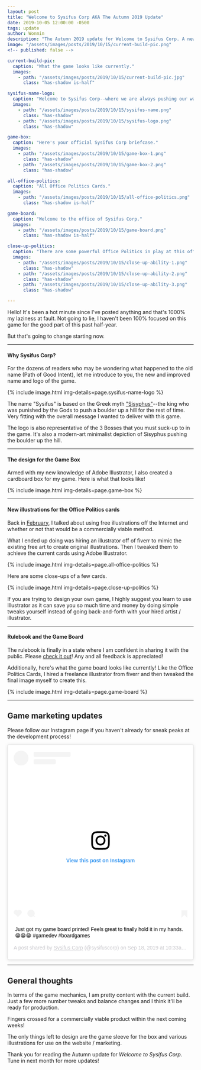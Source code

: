 ```yaml
---
layout: post
title: "Welcome to Sysifus Corp AKA The Autumn 2019 Update"
date: 2019-10-05 12:00:00 -0500
tags: update
author: Wonmin
description: "The Autumn 2019 update for Welcome to Sysifus Corp. A new name and beginnings of mass-production!"
image: "/assets/images/posts/2019/10/15/current-build-pic.png"
<!-- published: false -->

current-build-pic:
  caption: "What the game looks like currently."
  images:
    - path: "/assets/images/posts/2019/10/15/current-build-pic.jpg"
      class: "has-shadow is-half"

sysifus-name-logo:
  caption: "Welcome to Sysifus Corp--where we are always pushing our way to the top."
  images:
    - path: "/assets/images/posts/2019/10/15/sysifus-name.png"
      class: "has-shadow"
    - path: "/assets/images/posts/2019/10/15/sysifus-logo.png"
      class: "has-shadow"

game-box:
  caption: "Here's your official Sysifus Corp briefcase."
  images:
    - path: "/assets/images/posts/2019/10/15/game-box-1.png"
      class: "has-shadow"
    - path: "/assets/images/posts/2019/10/15/game-box-2.png"
      class: "has-shadow"

all-office-politics:
  caption: "All Office Politics Cards."
  images:
    - path: "/assets/images/posts/2019/10/15/all-office-politics.png"
      class: "has-shadow is-half"

game-board:
  caption: "Welcome to the office of Sysifus Corp."
  images:
    - path: "/assets/images/posts/2019/10/15/game-board.png"
      class: "has-shadow is-half"

close-up-politics:
  caption: "There are some powerful Office Politics in play at this office."
  images:
    - path: "/assets/images/posts/2019/10/15/close-up-ability-1.png"
      class: "has-shadow"
    - path: "/assets/images/posts/2019/10/15/close-up-ability-2.png"
      class: "has-shadow"
    - path: "/assets/images/posts/2019/10/15/close-up-ability-3.png"
      class: "has-shadow"

---
```


Hello! It's been a hot minute since I've posted anything and that's 1000% my laziness at fault. Not going to lie, I haven't been 100% focused on this game for the good part of this past half-year.

But that's going to change starting now.

---

#### Why Sysifus Corp?

For the dozens of readers who may be wondering what happened to the old name (Path of Good Intent), let me introduce to you, the new and improved name and logo of the game.

{% include image.html img-details=page.sysifus-name-logo %}

The name "Sysifus" is based on the Greek myth ["Sisyphus"](https://en.wikipedia.org/wiki/Sisyphus)--the king who was punished by the Gods to push a boulder up a hill for the rest of time. Very fitting with the overall message I wanted to deliver with this game.

The logo is also representative of the 3 Bosses that you must suck-up to in the game. It's also a modern-art minimalist depiction of Sisyphus pushing the boulder up the hill.

---

#### The design for the Game Box

Armed with my new knowledge of Adobe Illustrator, I also created a cardboard box for my game. Here is what that looks like!

{% include image.html img-details=page.game-box %}

---

#### New illustrations for the Office Politics cards

Back in [February](/2019/02/28/february-update.html), I talked about using free illustrations off the Internet and whether or not that would be a commercially viable method.

What I ended up doing was hiring an illustrator off of fiverr to mimic the existing free art to create original illustrations. Then I tweaked them to achieve the current cards using Adobe Illustrator.

{% include image.html img-details=page.all-office-politics %}

Here are some close-ups of a few cards.

{% include image.html img-details=page.close-up-politics %}

If you are trying to design your own game, I highly suggest you learn to use Illustrator as it can save you so much time and money by doing simple tweaks yourself instead of going back-and-forth with your hired artist / illustrator.

---

#### Rulebook and the Game Board

The rulebook is finally in a state where I am confident in sharing it with the public. Please [check it out](/rulebook-r4.pdf)! Any and all feedback is appreciated!

Additionally, here's what the game board looks like currently! Like the Office Politics Cards, I hired a freelance illustrator from fiverr and then tweaked the final image myself to create this.

{% include image.html img-details=page.game-board %}

---

## Game marketing updates ##

Please follow our Instagram page if you haven't already for sneak peaks at the development process!

<blockquote class="instagram-media" data-instgrm-captioned data-instgrm-permalink="https://www.instagram.com/p/B2j6PsGhcOv/?utm_source=ig_embed&amp;utm_campaign=loading" data-instgrm-version="12" style=" background:#FFF; border:0; border-radius:3px; box-shadow:0 0 1px 0 rgba(0,0,0,0.5),0 1px 10px 0 rgba(0,0,0,0.15); margin: 1px; max-width:540px; min-width:326px; padding:0; width:99.375%; width:-webkit-calc(100% - 2px); width:calc(100% - 2px);"><div style="padding:16px;"> <a href="https://www.instagram.com/p/B2j6PsGhcOv/?utm_source=ig_embed&amp;utm_campaign=loading" style=" background:#FFFFFF; line-height:0; padding:0 0; text-align:center; text-decoration:none; width:100%;" target="_blank"> <div style=" display: flex; flex-direction: row; align-items: center;"> <div style="background-color: #F4F4F4; border-radius: 50%; flex-grow: 0; height: 40px; margin-right: 14px; width: 40px;"></div> <div style="display: flex; flex-direction: column; flex-grow: 1; justify-content: center;"> <div style=" background-color: #F4F4F4; border-radius: 4px; flex-grow: 0; height: 14px; margin-bottom: 6px; width: 100px;"></div> <div style=" background-color: #F4F4F4; border-radius: 4px; flex-grow: 0; height: 14px; width: 60px;"></div></div></div><div style="padding: 19% 0;"></div> <div style="display:block; height:50px; margin:0 auto 12px; width:50px;"><svg width="50px" height="50px" viewBox="0 0 60 60" version="1.1" xmlns="https://www.w3.org/2000/svg" xmlns:xlink="https://www.w3.org/1999/xlink"><g stroke="none" stroke-width="1" fill="none" fill-rule="evenodd"><g transform="translate(-511.000000, -20.000000)" fill="#000000"><g><path d="M556.869,30.41 C554.814,30.41 553.148,32.076 553.148,34.131 C553.148,36.186 554.814,37.852 556.869,37.852 C558.924,37.852 560.59,36.186 560.59,34.131 C560.59,32.076 558.924,30.41 556.869,30.41 M541,60.657 C535.114,60.657 530.342,55.887 530.342,50 C530.342,44.114 535.114,39.342 541,39.342 C546.887,39.342 551.658,44.114 551.658,50 C551.658,55.887 546.887,60.657 541,60.657 M541,33.886 C532.1,33.886 524.886,41.1 524.886,50 C524.886,58.899 532.1,66.113 541,66.113 C549.9,66.113 557.115,58.899 557.115,50 C557.115,41.1 549.9,33.886 541,33.886 M565.378,62.101 C565.244,65.022 564.756,66.606 564.346,67.663 C563.803,69.06 563.154,70.057 562.106,71.106 C561.058,72.155 560.06,72.803 558.662,73.347 C557.607,73.757 556.021,74.244 553.102,74.378 C549.944,74.521 548.997,74.552 541,74.552 C533.003,74.552 532.056,74.521 528.898,74.378 C525.979,74.244 524.393,73.757 523.338,73.347 C521.94,72.803 520.942,72.155 519.894,71.106 C518.846,70.057 518.197,69.06 517.654,67.663 C517.244,66.606 516.755,65.022 516.623,62.101 C516.479,58.943 516.448,57.996 516.448,50 C516.448,42.003 516.479,41.056 516.623,37.899 C516.755,34.978 517.244,33.391 517.654,32.338 C518.197,30.938 518.846,29.942 519.894,28.894 C520.942,27.846 521.94,27.196 523.338,26.654 C524.393,26.244 525.979,25.756 528.898,25.623 C532.057,25.479 533.004,25.448 541,25.448 C548.997,25.448 549.943,25.479 553.102,25.623 C556.021,25.756 557.607,26.244 558.662,26.654 C560.06,27.196 561.058,27.846 562.106,28.894 C563.154,29.942 563.803,30.938 564.346,32.338 C564.756,33.391 565.244,34.978 565.378,37.899 C565.522,41.056 565.552,42.003 565.552,50 C565.552,57.996 565.522,58.943 565.378,62.101 M570.82,37.631 C570.674,34.438 570.167,32.258 569.425,30.349 C568.659,28.377 567.633,26.702 565.965,25.035 C564.297,23.368 562.623,22.342 560.652,21.575 C558.743,20.834 556.562,20.326 553.369,20.18 C550.169,20.033 549.148,20 541,20 C532.853,20 531.831,20.033 528.631,20.18 C525.438,20.326 523.257,20.834 521.349,21.575 C519.376,22.342 517.703,23.368 516.035,25.035 C514.368,26.702 513.342,28.377 512.574,30.349 C511.834,32.258 511.326,34.438 511.181,37.631 C511.035,40.831 511,41.851 511,50 C511,58.147 511.035,59.17 511.181,62.369 C511.326,65.562 511.834,67.743 512.574,69.651 C513.342,71.625 514.368,73.296 516.035,74.965 C517.703,76.634 519.376,77.658 521.349,78.425 C523.257,79.167 525.438,79.673 528.631,79.82 C531.831,79.965 532.853,80.001 541,80.001 C549.148,80.001 550.169,79.965 553.369,79.82 C556.562,79.673 558.743,79.167 560.652,78.425 C562.623,77.658 564.297,76.634 565.965,74.965 C567.633,73.296 568.659,71.625 569.425,69.651 C570.167,67.743 570.674,65.562 570.82,62.369 C570.966,59.17 571,58.147 571,50 C571,41.851 570.966,40.831 570.82,37.631"></path></g></g></g></svg></div><div style="padding-top: 8px;"> <div style=" color:#3897f0; font-family:Arial,sans-serif; font-size:14px; font-style:normal; font-weight:550; line-height:18px;"> View this post on Instagram</div></div><div style="padding: 12.5% 0;"></div> <div style="display: flex; flex-direction: row; margin-bottom: 14px; align-items: center;"><div> <div style="background-color: #F4F4F4; border-radius: 50%; height: 12.5px; width: 12.5px; transform: translateX(0px) translateY(7px);"></div> <div style="background-color: #F4F4F4; height: 12.5px; transform: rotate(-45deg) translateX(3px) translateY(1px); width: 12.5px; flex-grow: 0; margin-right: 14px; margin-left: 2px;"></div> <div style="background-color: #F4F4F4; border-radius: 50%; height: 12.5px; width: 12.5px; transform: translateX(9px) translateY(-18px);"></div></div><div style="margin-left: 8px;"> <div style=" background-color: #F4F4F4; border-radius: 50%; flex-grow: 0; height: 20px; width: 20px;"></div> <div style=" width: 0; height: 0; border-top: 2px solid transparent; border-left: 6px solid #f4f4f4; border-bottom: 2px solid transparent; transform: translateX(16px) translateY(-4px) rotate(30deg)"></div></div><div style="margin-left: auto;"> <div style=" width: 0px; border-top: 8px solid #F4F4F4; border-right: 8px solid transparent; transform: translateY(16px);"></div> <div style=" background-color: #F4F4F4; flex-grow: 0; height: 12px; width: 16px; transform: translateY(-4px);"></div> <div style=" width: 0; height: 0; border-top: 8px solid #F4F4F4; border-left: 8px solid transparent; transform: translateY(-4px) translateX(8px);"></div></div></div></a> <p style=" margin:8px 0 0 0; padding:0 4px;"> <a href="https://www.instagram.com/p/B2j6PsGhcOv/?utm_source=ig_embed&amp;utm_campaign=loading" style=" color:#000; font-family:Arial,sans-serif; font-size:14px; font-style:normal; font-weight:normal; line-height:17px; text-decoration:none; word-wrap:break-word;" target="_blank">Just got my game board printed! Feels great to finally hold it in my hands. 😁😁😁 #gamedev #boardgames</a></p> <p style=" color:#c9c8cd; font-family:Arial,sans-serif; font-size:14px; line-height:17px; margin-bottom:0; margin-top:8px; overflow:hidden; padding:8px 0 7px; text-align:center; text-overflow:ellipsis; white-space:nowrap;">A post shared by <a href="https://www.instagram.com/sysifuscorp/?utm_source=ig_embed&amp;utm_campaign=loading" style=" color:#c9c8cd; font-family:Arial,sans-serif; font-size:14px; font-style:normal; font-weight:normal; line-height:17px;" target="_blank"> Sysifus Corp</a> (@sysifuscorp) on <time style=" font-family:Arial,sans-serif; font-size:14px; line-height:17px;" datetime="2019-09-18T17:33:54+00:00">Sep 18, 2019 at 10:33am PDT</time></p></div></blockquote> <script async src="//www.instagram.com/embed.js"></script>

---

## General thoughts ##

In terms of the game mechanics, I am pretty content with the current build. Just a few more number tweaks and balance changes and I think it'll be ready for production.

Fingers crossed for a commercially viable product within the next coming weeks!

The only things left to design are the game sleeve for the box and various illustrations for use on the website / marketing. 

Thank you for reading the Autumn update for _Welcome to Sysifus Corp_. Tune in next month for more updates!
